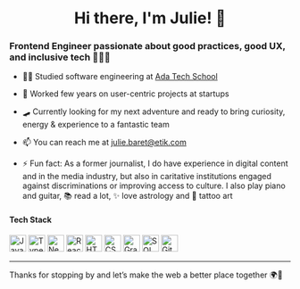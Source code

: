 <h1 align="center">Hi there, I'm Julie! 👋</h1>

### Frontend Engineer passionate about good practices, good UX, and inclusive tech 👩🏻‍💻

- 🤸‍♀️ Studied software engineering at [Ada Tech School](https://adatechschool.fr/)

- 🌱 Worked few years on user-centric projects at startups

- 🛹 Currently looking for my next adventure and ready to bring curiosity, energy & experience to a fantastic team
 
- 📫 You can reach me at [julie.baret@etik.com](mailto:julie.baret@etik.com)

- ⚡ Fun fact: As a former journalist, I do have experience in digital content and in the media industry, but also in caritative institutions engaged against discriminations or improving access to culture. I also play piano and guitar, 📚 read a lot, ✨ love astrology and 🖤 tattoo art

<h4 align="left">Tech Stack</h4>
<p align="left">
  <img src="https://img.shields.io/badge/JavaScript-F7DF1E?style=for-the-badge&logo=javascript&logoColor=black" alt="JavaScript" height="30"/>
  <img src="https://img.shields.io/badge/TypeScript-3178C6?style=for-the-badge&logo=typescript&logoColor=white" alt="TypeScript" height="30"/>
  <img src="https://img.shields.io/badge/Next.js-000000?style=for-the-badge&logo=next.js&logoColor=white" alt="NextJS" height="30"/>
  <img src="https://img.shields.io/badge/React-61DAFB?style=for-the-badge&logo=react&logoColor=black" alt="React" height="30"/>
  <img src="https://img.shields.io/badge/HTML5-E34F26?style=for-the-badge&logo=html5&logoColor=white" alt="HTML5" height="30"/>
  <img src="https://img.shields.io/badge/CSS3-1572B6?style=for-the-badge&logo=css3&logoColor=white" alt="CSS3" height="30"/>
  <img src="https://img.shields.io/badge/GraphQL-E10098?style=for-the-badge&logo=graphql&logoColor=white" alt="GraphQL" height="30"/>
  <img src="https://img.shields.io/badge/SQL-4479A1?style=for-the-badge&logo=mysql&logoColor=white" alt="SQL" height="30"/>
  <img src="https://img.shields.io/badge/Git-F05032?style=for-the-badge&logo=git&logoColor=white" alt="Git" height="30"/>
</p>

---

Thanks for stopping by and let’s make the web a better place together 🌍💫
